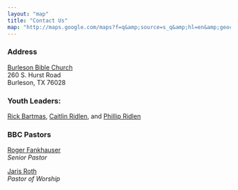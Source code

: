 ```yaml
---
layout: "map"
title: "Contact Us"
map: "http://maps.google.com/maps?f=q&amp;source=s_q&amp;hl=en&amp;geocode=&amp;q=Burleson+Bible+Church,+260+South+Hurst+Road,+Burleson,+TX+76028-5007&amp;aq=0&amp;sll=37.9625,-95.677068&amp;sspn=58.598104,97.382812&amp;vpsrc=6&amp;ie=UTF8&amp;hq=Burleson+Bible+Church,&amp;hnear=260+S+Hurst+Rd,+Burleson,+Texas+76028&amp;ll=32.585,-97.302711&amp;spn=0.015466,0.023775&amp;t=m&amp;z=12&amp;iwloc=A&amp;cid=6819896711825489913&amp;output=embed"
---
```

### Address
[Burleson Bible Church](http://burlesonbiblechurch.org)<br/>
260 S. Hurst Road<br/>
Burleson, TX 76028

### Youth Leaders:
[Rick Bartmas](mailto:rickbartmas1@hotmail.com),
[Caitlin Ridlen](mailto:caitlin+bbcyouth@ridlen.net), and
[Phillip Ridlen](mailto:phillip+bbcyouth@ridlen.net)

### BBC Pastors
[Roger Fankhauser](mailto:roger@burlesonbiblechurch.org)<br/>
<em>Senior Pastor</em>

[Jaris Roth](mailto:jroth@burlesonbiblechurch.org)<br/>
<em>Pastor of Worship</em>
